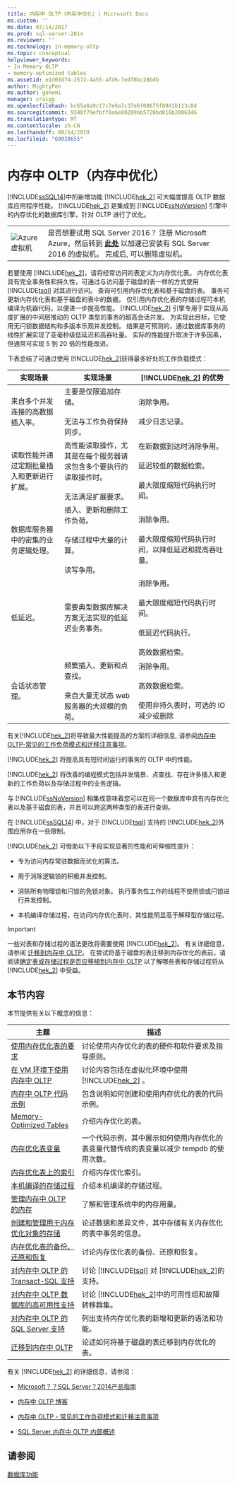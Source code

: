 ```yaml
---
title: 内存中 OLTP（内存中优化）| Microsoft Docs
ms.custom: ''
ms.date: 07/14/2017
ms.prod: sql-server-2014
ms.reviewer: ''
ms.technology: in-memory-oltp
ms.topic: conceptual
helpviewer_keywords:
- In-Memory OLTP
- memory-optimized tables
ms.assetid: e1d03d74-2572-4a55-afd6-7edf0bc28bdb
author: MightyPen
ms.author: genemi
manager: craigg
ms.openlocfilehash: bc65a8a9c17c7e6a7c37e6f08675f89d1b113c8d
ms.sourcegitcommit: 9348f79efbff8a6e88209bb5720bd016b2806346
ms.translationtype: MT
ms.contentlocale: zh-CN
ms.lasthandoff: 08/14/2019
ms.locfileid: "69028655"
---
```

# <a name="in-memory-oltp-in-memory-optimization"></a>内存中 OLTP（内存中优化）

  [!INCLUDE[ssSQL14](../../../includes/sssql14-md.md)]中的新增功能 [!INCLUDE[hek_2](../../../includes/hek-2-md.md)] 可大幅度提高 OLTP 数据库应用程序性能。 [!INCLUDE[hek_2](../../../includes/hek-2-md.md)] 是集成到 [!INCLUDE[ssNoVersion](../../../includes/ssnoversion-md.md)] 引擎中的内存优化的数据库引擎，针对 OLTP 进行了优化。  
  
|||  
|-|-|  
|![Azure 虚拟机](../../master-data-services/media/azure-virtual-machine.png "Azure 虚拟机")|是否想要试用 SQL Server 2016？ 注册 Microsoft Azure，然后转到 **[此处](https://azure.microsoft.com/marketplace/partners/microsoft/sqlserver2016rtmenterprisewindowsserver2012r2/?wt.mc_id=sqL16_vm)** 以加速已安装有 SQL Server 2016 的虚拟机。 完成后, 可以删除虚拟机。|  
  
 若要使用 [!INCLUDE[hek_2](../../../includes/hek-2-md.md)]，请将经常访问的表定义为内存优化表。 内存优化表具有完全事务性和持久性，可通过与访问基于磁盘的表一样的方式使用 [!INCLUDE[tsql](../../../includes/tsql-md.md)] 对其进行访问。 查询可引用内存优化表和基于磁盘的表。 事务可更新内存优化表和基于磁盘的表中的数据。 仅引用内存优化表的存储过程可本机编译为机器代码，以便进一步提高性能。 [!INCLUDE[hek_2](../../../includes/hek-2-md.md)] 引擎专用于实现从高度扩展的中间层推动的 OLTP 类型的事务的超高会话并发。 为实现此目标，它使用无闩锁数据结构和多版本乐观并发控制。 结果是可预测的，通过数据库事务的线性扩展实现了亚毫秒级低延迟和高吞吐量。 实际的性能提升取决于许多因素，但通常可实现 5 到 20 倍的性能改进。  
  
 下表总结了可通过使用 [!INCLUDE[hek_2](../../../includes/hek-2-md.md)]获得最多好处的工作负载模式：  
  
|实现场景|实现场景|[!INCLUDE[hek_2](../../../includes/hek-2-md.md)] 的优势|  
|-----------------------------|-----------------------------|-------------------------------------|  
|来自多个并发连接的高数据插入率。|主要是仅限追加存储。<br /><br /> 无法与工作负荷保持同步。|消除争用。<br /><br /> 减少日志记录。|  
|读取性能并通过定期批量插入和更新进行扩展。|高性能读取操作，尤其是在每个服务器请求包含多个要执行的读取操作时。<br /><br /> 无法满足扩展要求。|在新数据到达时消除争用。<br /><br /> 延迟较低的数据检索。<br /><br /> 最大限度缩短代码执行时间。|  
|数据库服务器中的密集的业务逻辑处理。|插入、更新和删除工作负荷。<br /><br /> 存储过程中大量的计算。<br /><br /> 读写争用。|消除争用。<br /><br /> 最大限度缩短代码执行时间，以降低延迟和提高吞吐量。|  
|低延迟。|需要典型数据库解决方案无法实现的低延迟业务事务。|消除争用。<br /><br /> 最大限度缩短代码执行时间。<br /><br /> 低延迟代码执行。<br /><br /> 高效数据检索。|  
|会话状态管理。|频繁插入、更新和点查找。<br /><br /> 来自大量无状态 web 服务器的大规模的负荷。|消除争用。<br /><br /> 高效数据检索。<br /><br /> 使用非持久表时，可选的 IO 减少或删除|  
  
 有关[!INCLUDE[hek_2](../../../includes/hek-2-md.md)]将导致最大性能提高的方案的详细信息, 请参阅[内存中 OLTP-常见的工作负荷模式和迁移注意事项](https://msdn.microsoft.com/library/dn673538.aspx)。  
  
 [!INCLUDE[hek_2](../../../includes/hek-2-md.md)] 将提高具有短时间运行的事务的 OLTP 中的性能。  
  
 [!INCLUDE[hek_2](../../../includes/hek-2-md.md)] 将改善的编程模式包括并发情景、点查找、存在许多插入和更新的工作负荷以及存储过程中的业务逻辑。  
  
 与 [!INCLUDE[ssNoVersion](../../../includes/ssnoversion-md.md)] 相集成意味着您可以在同一个数据库中具有内存优化表以及基于磁盘的表，并且可以跨这两种类型的表进行查询。  
  
 在 [!INCLUDE[ssSQL14](../../../includes/sssql14-md.md)] 中，对于 [!INCLUDE[tsql](../../../includes/tsql-md.md)] 支持的 [!INCLUDE[hek_2](../../../includes/hek-2-md.md)]外围应用存在一些限制。  
  
 [!INCLUDE[hek_2](../../../includes/hek-2-md.md)] 可借助以下手段实现显著的性能和可伸缩性提升：  
  
-   专为访问内存常驻数据而优化的算法。  
  
-   用于消除逻辑锁的积极并发控制。  
  
-   消除所有物理锁和闩锁的免锁对象。 执行事务性工作的线程不使用锁或闩锁进行并发控制。  
  
-   本机编译存储过程，在访问内存优化表时，其性能明显高于解释型存储过程。  
  
> [!IMPORTANT]  
>  一些对表和存储过程的语法更改将需要使用 [!INCLUDE[hek_2](../../../includes/hek-2-md.md)]。 有关详细信息，请参阅 [迁移到内存中 OLTP](migrating-to-in-memory-oltp.md)。 在尝试将基于磁盘的表迁移到内存优化的表前，请阅读[确定表或存储过程是否应移植到内存中 OLTP](determining-if-a-table-or-stored-procedure-should-be-ported-to-in-memory-oltp.md) 以了解哪些表和存储过程将从 [!INCLUDE[hek_2](../../../includes/hek-2-md.md)] 中受益。  
  
## <a name="in-this-section"></a>本节内容  
 本节提供有关以下概念的信息：  
  
|主题|描述|  
|-----------|-----------------|  
|[使用内存优化表的要求](memory-optimized-tables.md)|讨论使用内存优化的表的硬件和软件要求及指导原则。|  
|[在 VM 环境下使用内存中 OLTP](../../database-engine/using-in-memory-oltp-in-a-vm-environment.md)|讨论内容包括在虚拟化环境中使用 [!INCLUDE[hek_2](../../../includes/hek-2-md.md)] 。|  
|[内存中 OLTP 代码示例](in-memory-oltp-code-samples.md)|包含说明如何创建和使用内存优化的表的代码示例。|  
|[Memory-Optimized Tables](memory-optimized-tables.md)|介绍内存优化的表。|  
|[内存优化表变量](../../database-engine/memory-optimized-table-variables.md)|一个代码示例，其中展示如何使用内存优化的表变量代替传统的表变量以减少 tempdb 的使用次数。|  
|[内存优化表上的索引](../../database-engine/indexes-on-memory-optimized-tables.md)|介绍内存优化索引。|  
|[本机编译的存储过程](natively-compiled-stored-procedures.md)|介绍本机编译的存储过程。|  
|[管理内存中 OLTP 的内存](../../database-engine/managing-memory-for-in-memory-oltp.md)|了解和管理系统中的内存用量。|  
|[创建和管理用于内存优化对象的存储](creating-and-managing-storage-for-memory-optimized-objects.md)|论述数据和差异文件，其中存储有关内存优化的表中事务的信息。|  
|[内存优化表的备份、还原和恢复](restore-and-recovery-of-memory-optimized-tables.md)|讨论内存优化表的备份、还原和恢复。|  
|[对内存中 OLTP 的 Transact-SQL 支持](transact-sql-support-for-in-memory-oltp.md)|讨论 [!INCLUDE[tsql](../../../includes/tsql-md.md)] 对 [!INCLUDE[hek_2](../../../includes/hek-2-md.md)]的支持。|  
|[对内存中 OLTP 数据库的高可用性支持](high-availability-support-for-in-memory-oltp-databases.md)|讨论 [!INCLUDE[hek_2](../../../includes/hek-2-md.md)]中的可用性组和故障转移群集。|  
|[对内存中 OLTP 的 SQL Server 支持](sql-server-support-for-in-memory-oltp.md)|列出支持内存优化表的新增和更新的语法和功能。|  
|[迁移到内存中 OLTP](migrating-to-in-memory-oltp.md)|论述如何将基于磁盘的表迁移到内存优化的表。|  
  
 有关 [!INCLUDE[hek_2](../../../includes/hek-2-md.md)] 的详细信息，请参阅：  
  
-   [Microsoft？？SQL Server？2014产品指南](https://www.microsoft.com/download/confirmation.aspx?id=39269)  
  
-   [内存中 OLTP 博客](https://go.microsoft.com/fwlink/?LinkId=311696)  
  
-   [内存中 OLTP - 常见的工作负荷模式和迁移注意事项](https://msdn.microsoft.com/library/dn673538.aspx)  
  
-   [SQL Server 内存中 OLTP 内部概述](https://download.microsoft.com/download/8/3/6/8360731A-A27C-4684-BC88-FC7B5849A133/SQL_Server_2016_In_Memory_OLTP_White_Paper.pdf)  
    <!--
         (https://download.microsoft.com/download/8/3/6/8360731A-A27C-4684-BC88-FC7B5849A133/SQL_Server_2016_In_Memory_OLTP_White_Paper.pdf)
         (/sql/relational-databases/in-memory-oltp/sql-server-in-memory-oltp-internals-for-sql-server-2016?view=sql-server-2016)
    -->
  
## <a name="see-also"></a>请参阅  
 [数据库功能](../database-features.md)  
  
  
